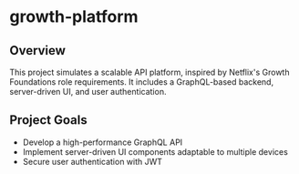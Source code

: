 # growth-platform

## Overview
This project simulates a scalable API platform, inspired by Netflix's Growth Foundations role requirements. It includes a GraphQL-based backend, server-driven UI, and user authentication.

## Project Goals
- Develop a high-performance GraphQL API
- Implement server-driven UI components adaptable to multiple devices
- Secure user authentication with JWT
